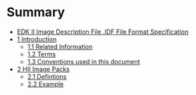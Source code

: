 <!--- @file
  Summary

  Copyright (c) 2016-2017, Intel Corporation. All rights reserved.<BR>

  Redistribution and use in source (original document form) and 'compiled'
  forms (converted to PDF, epub, HTML and other formats) with or without
  modification, are permitted provided that the following conditions are met:

  1) Redistributions of source code (original document form) must retain the
     above copyright notice, this list of conditions and the following
     disclaimer as the first lines of this file unmodified.

  2) Redistributions in compiled form (transformed to other DTDs, converted to
     PDF, epub, HTML and other formats) must reproduce the above copyright
     notice, this list of conditions and the following disclaimer in the
     documentation and/or other materials provided with the distribution.

  THIS DOCUMENTATION IS PROVIDED BY TIANOCORE PROJECT "AS IS" AND ANY EXPRESS OR
  IMPLIED WARRANTIES, INCLUDING, BUT NOT LIMITED TO, THE IMPLIED WARRANTIES OF
  MERCHANTABILITY AND FITNESS FOR A PARTICULAR PURPOSE ARE DISCLAIMED. IN NO
  EVENT SHALL TIANOCORE PROJECT  BE LIABLE FOR ANY DIRECT, INDIRECT, INCIDENTAL,
  SPECIAL, EXEMPLARY, OR CONSEQUENTIAL DAMAGES (INCLUDING, BUT NOT LIMITED TO,
  PROCUREMENT OF SUBSTITUTE GOODS OR SERVICES; LOSS OF USE, DATA, OR PROFITS;
  OR BUSINESS INTERRUPTION) HOWEVER CAUSED AND ON ANY THEORY OF LIABILITY,
  WHETHER IN CONTRACT, STRICT LIABILITY, OR TORT (INCLUDING NEGLIGENCE OR
  OTHERWISE) ARISING IN ANY WAY OUT OF THE USE OF THIS DOCUMENTATION, EVEN IF
  ADVISED OF THE POSSIBILITY OF SUCH DAMAGE.

-->

# Summary

* [EDK II Image Description File .IDF File Format Specification](README.md)
* [1 Introduction](1_introduction.md#1-introduction)
  * [1.1 Related Information](1_introduction.md#11-related-information)
  * [1.2 Terms](1_introduction.md#12-terms)
  * [1.3 Conventions used in this document](1_introduction.md#13-conventions-used-in-this-document)
* [2 HII Image Packs](2_hii_image_packs.md#2-hii-image-packs)
  * [2.1 Defintions](2_hii_image_packs.md#21-definitions)
  * [2.2 Example](2_hii_image_packs.md#22-example)
